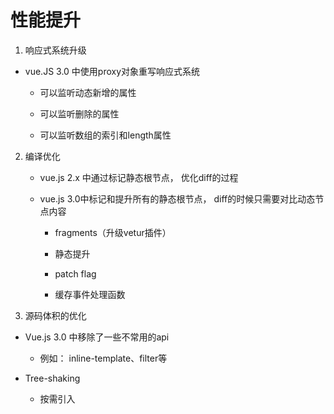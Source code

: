 # 性能提升

1. 响应式系统升级

  * vue.JS 3.0 中使用proxy对象重写响应式系统

    - 可以监听动态新增的属性

    - 可以监听删除的属性

    - 可以监听数组的索引和length属性

2. 编译优化

    * vue.js 2.x 中通过标记静态根节点， 优化diff的过程

    * vue.js 3.0中标记和提升所有的静态根节点， diff的时候只需要对比动态节点内容

      - fragments（升级vetur插件）

      - 静态提升

      - patch flag

      - 缓存事件处理函数

3. 源码体积的优化

  * Vue.js 3.0 中移除了一些不常用的api

    - 例如： inline-template、filter等

  * Tree-shaking

    - 按需引入